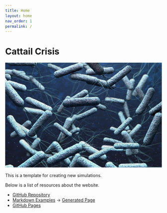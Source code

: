 ```yaml
---
title: Home
layout: home
nav_order: 1
permalink: /
---
```


# Cattail Crisis

![Placeholder](assets/images/MIT-Living-Therapeutics_0.jpg)

This is a template for creating new simulations.

Below is a list of resources about the website.

- [GitHub Repository](https://github.com/future-of-security/simulation-template)
- [Markdown Examples](https://github.com/just-the-docs/just-the-docs/blob/main/docs/index-test.md) -> [Generated Page](https://just-the-docs.com/docs/index-test/)
- [GitHub Pages](https://pages.github.com/)
